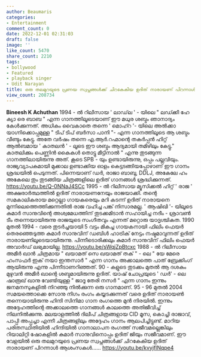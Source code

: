 ```yaml
---
author: Beaumaris
categories:
- Entertainment
comment_count: 0
date: 2022-12-01 02:31:03
draft: false
image: ''
like_count: 5470
share_count: 2210
tags:
- bollywood
- Featured
- playback singer
- Udit Narayan
title: ഒരു തലമുറയുടെ പ്രണയ സ്വപ്നങ്ങൾക്ക് ചിറകേകിയ ഉദിത് നാരായണ് പിറന്നാൾ ആശംസകൾ
view_count: 208734
---
```


**Bineesh K Achuthan** 1994 - ൽ റിലീസായ ' ലാഡ്‌ല ' - യിലെ " ലഡ്ക്കീ ഹേ ക്യാ രെ ബാബ " എന്ന ഗാനത്തിലൂടെയാണ് ഈ മധുര ശബ്ദം ഞാനാദ്യം കേൾക്കുന്നത്. അധികം വൈകാതെ തന്നെ ' മൊഹ്റ '- യിലെ അൽക്കാ യാഗ്നിക്കൊപ്പമുള്ള " ടിപ് ടിപ് ബർസാ പാനി "- എന്ന ഗാനത്തിലൂടെ ആ ശബ്ദം വീണ്ടും കേട്ടു. അതേ വർഷം തന്നെ എ.ആർ.റഹ്മാന്റെ തകർപ്പൻ ഹിറ്റ് ആൽബമായ ' കാതലൻ ' - ലൂടെ ഈ ശബ്ദം ആദ്യമായി തമിഴിലും കേട്ടു." കാതലിക്കും പെണ്ണിൻ കൈകൾ തൊട്ടു മീട്ടിനാൽ " എന്നു തുടങ്ങുന്ന ഗാനത്തിലായിരുന്നു അത്. കൂടെ SPB - യും ഉണ്ടായിരുന്നു, ഒപ്പം പല്ലവിയും. രാജ്യവ്യാപകമായി മുക്കാല ഉണ്ടാക്കിയ ഓളം കെട്ടടങ്ങിയപ്പോഴാണ് ഈ ഗാനം ശ്രദ്ധയിൽ പെടുന്നത്. പിന്നെയാണ് ഡർ, രാജാ ബാബു, DDLJ, അകേലേ ഹം അകേലെ തും തുടങ്ങിയ ചിത്രങ്ങളിലെ ഉദിത് ഗാനങ്ങൾ ശ്രദ്ധിക്കുന്നത്. https://youtu.be/Q-0NNaJ4SCc 1995 - ൽ റിലീസായ മ്യൂസിക്കൽ ഹിറ്റ് ' രാജ ' അക്ഷരാർത്ഥത്തിൽ ഉദിത് നാരായണനേയും രാജയാക്കി. തന്റെ സമകാലികരായ മറ്റെല്ലാ ഗായകരെയും മറി കടന്ന് ഉദിത് നാരായനെ മുന്നിലെത്തെത്തിക്കുന്നതിൽ രാജ വഹിച്ച പങ്ക് നിസാരമല്ല. ' ആഷിഖി '- യിലൂടെ കുമാർ സാനുവിന്റെ അശ്വമേധത്തിന് തുടക്കമിടാൻ സഹായിച്ച നദീം - ശ്രാവൺ ടീം തന്നെയായിരുന്നു രാജയുടെ സംഗീതവും എന്നത് മറ്റൊരു യാദൃശ്ചികത. 1990 മുതൽ 1994 - വരെ തുടർച്ചയായി 5 വട്ടം മികച്ച ഗായകനായി ഫിലിം ഫെയർ തെരഞ്ഞെടുത്ത കുമാർ സാനുവിന് ഡബിൾ ഹാട്രിക് നേട്ടം നഷ്ടമാവുന്നത് ഉദിത് നാരായണിലൂടെയായിരുന്നു. പിന്നീടൊരിക്കലും കുമാർ സാനുവിന് ഫിലിം ഫെയർ അവാർഡ് ലഭ്യമായില്ല. https://youtu.be/sWqjZpBtcxc 1988 - ൽ റിലീസായ അമീർ ഖാൻ ചിത്രമായ " ഖയാമത് സെ ഖയാമത് തക് " - ലെ " യേ മേരെ ഹംസഫർ ഇക് നയാ ഇന്തസാർ " എന്ന ഗാനം അക്കാലത്തെ പാത് ബ്രേക്കിംഗ് ആയിരുന്നു എന്നു പിന്നീടാണറിഞ്ഞത്. 90 - കളുടെ തുടക്കം മുതൽ ആ ദശകം മുഴുവൻ അമീർ ഖാന്റെ ശബ്ദമായിരുന്നു ഉദിത്. യാഷ് ചോപ്രയുടെ ' ഡർ' - ലെ ഷാരൂഖ് ഖാനു വേണ്ടിയുള്ള " ജാദൂ തേരി നസർ " എന്ന ഗാനം ഇന്നും ജനമനസുകളിൽ നിറഞ്ഞു നിൽക്കുന്ന ഒരു ഗാനമാണ്. 95 - 96 മുതൽ 2004 സമയത്തൊക്കെ സോനു നിഗം രംഗം കയ്യടക്കുന്നത് വരെ ഉദിത് നാരായൺ തന്നെയായിരുന്നു ഹിന്ദി സിനിമാ ഗാന രംഗത്തെ മുൻ നിരയിൽ. ഇന്നും അദ്ദേഹത്തിന്റെ അക്കാലത്തെ ഗാനങ്ങൾ കാലത്തെ അതിജീവിച്ച് നിലനിൽക്കുന്നു. മലയാളത്തിൽ ദിലീപ് ചിത്രങ്ങളായ CID മൂസ, കൊച്ചി രാജാവ്, പാപ്പി അപ്പച്ചാ എന്നീ ചിത്രങ്ങളിലും അദ്ദേഹം ഗാനം ആലപിച്ചിട്ടുണ്ട്. മാറിയ പരിതസ്ഥിതിയിൽ ഹിന്ദിയിൽ ഗാനാലാപന രംഗത്ത് സജീവമല്ലെങ്കിലും റിയാലിറ്റി ഷോകളിൽ കുമാർ സാനുവിനൊപ്പം ഉദിത് ജിയും സജീവമാണ്. ഈ വേളയിൽ ഒരു തലമുറയുടെ പ്രണയ സ്വപ്നങ്ങൾക്ക് ചിറകേകിയ ഉദിത് നാരായണ് പിറന്നാൾ ആശംസകൾ...... https://youtu.be/kvyjflNqpe4